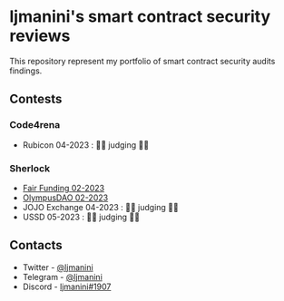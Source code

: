# ljmanini's smart contract security reviews

This repository represent my portfolio of smart contract security audits findings.

## Contests

### Code4rena

- Rubicon 04-2023 : 🧑‍⚖️ judging 🧑‍⚖️

### Sherlock

- [Fair Funding 02-2023](./sherlock/fair-funding.md)
- [OlympusDAO 02-2023](./sherlock/olympus.md)
- JOJO Exchange 04-2023 : 🧑‍⚖️ judging 🧑‍⚖️
- USSD 05-2023 : 🧑‍⚖️ judging 🧑‍⚖️

## Contacts

- Twitter - [@ljmanini](https://twitter.com/ljmanini)
- Telegram - [@ljmanini](https://t.me/ljmanini)
- Discord - [ljmanini#1907](discordapp.com/users/385901791075762178)
